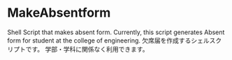 # MakeAbsentform
Shell Script that makes absent form.
Currently, this script generates Absent form for student at the college of engineering.
欠席届を作成するシェルスクリプトです。
学部・学科に関係なく利用できます。
